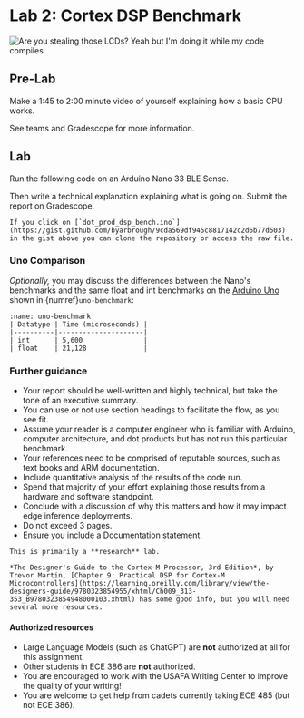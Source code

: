 # Lab 2: Cortex DSP Benchmark

![Are you stealing those LCDs? Yeah but I'm doing it while my code compiles](https://imgs.xkcd.com/comics/compiling.png)

## Pre-Lab

Make a 1:45 to 2:00 minute video of yourself explaining how a basic CPU works.

See teams and Gradescope for more information.

## Lab

Run the following code on an Arduino Nano 33 BLE Sense.

Then write a technical explanation explaining what is going on.
Submit the report on Gradescope.

<script src="https://gist.github.com/byarbrough/9cda569df945c8817142c2d6b77d5037.js"></script>

```{tip}
If you click on [`dot_prod_dsp_bench.ino`](https://gist.github.com/byarbrough/9cda569df945c8817142c2d6b77d503) in the gist above you can clone the repository or access the raw file.
```

### Uno Comparison

*Optionally,* you may discuss the differences between the Nano's benchmarks and the same float and int benchmarks on the [Arduino Uno](https://docs.arduino.cc/hardware/uno-rev3/) shown in {numref}`uno-benchmark`:

```{table} Arduino Uno Dot Product Benchmark
:name: uno-benchmark
| Datatype | Time (microseconds) |
|----------|---------------------|
| int      | 5,600               |
| float    | 21,128              |
```

### Further guidance

- Your report should be well-written and highly technical, but take the tone of an executive summary.
- You can use or not use section headings to facilitate the flow, as you see fit.
- Assume your reader is a computer engineer who is familiar with Arduino, computer architecture, and dot products but has not run this particular benchmark.
- Your references need to be comprised of reputable sources, such as text books and ARM documentation.
- Include quantitative analysis of the results of the code run.
- Spend that majority of your effort explaining those results from a hardware and software standpoint.
- Conclude with a discussion of why this matters and how it may impact edge inference deployments.
- Do not exceed 3 pages.
- Ensure you include a Documentation statement.

```{hint}
This is primarily a **research** lab.

*The Designer's Guide to the Cortex-M Processor, 3rd Edition*, by Trevor Martin, [Chapter 9: Practical DSP for Cortex-M Microcontrollers](https://learning.oreilly.com/library/view/the-designers-guide/9780323854955/xhtml/Ch009_313-353_B9780323854948000103.xhtml) has some good info, but you will need several more resources.
```

#### Authorized resources

- Large Language Models (such as ChatGPT) are **not** authorized at all for this assignment.
- Other students in ECE 386 are **not** authorized.
- You are encouraged to work with the USAFA Writing Center to improve the quality of your writing!
- You are welcome to get help from cadets currently taking ECE 485 (but not ECE 386).
